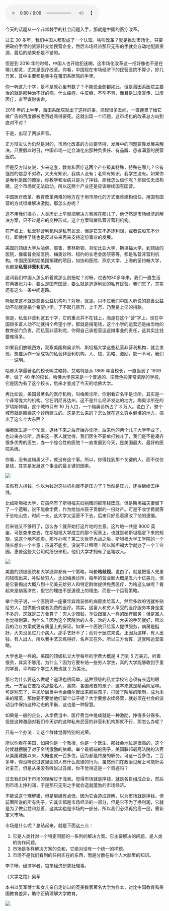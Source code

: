 <audio src="http://igetoss.cdn.igetget.com/mp3/201609/24/201609241444399404787168.mp3" controls="controls">您的浏览器不支持 audio 标签。</audio><p>今天的话题从一个非常棘手的社会问题入手，那就是中国的医疗改革。</p><p>过去 30 多年，我们中国人都形成了一个认知。啥叫改革？就是推动市场化，只要把政府手里的资源转交给民营企业，然后市场经济那只无形的手就会自动地配置资源，最后的结果都是不错的。</p><p>但是到 2016 年的时候，中国人也开始犯迷糊，这市场化改革这一招好像也不是在哪儿都灵，尤其是医疗改革。你看，中国现在市场经济下的民营医院不算少，好几万家，其中主要都是集中在莆田系医院的手里。</p><p>你一听这几个字，是不是就心里有数了？不能说全部都如此，但是莆田系医院主要治的就是那种治不好的病，什么癌症、牛皮癣、不孕不育，而且是过度宣传、过度医疗，直至谋财害命。</p><p>2016 年的上半年，莆田系医院就出了这样的事，涌现很多丑闻，一直连累了给它做广告的百度都被老百姓骂得要死。这就出现一个问题，这市场化的改革总方向到底对不对？</p><p>于是，出现了两派声音。</p><p>正方辩友认为仍然是对的，市场化改革的方向要坚持，发展中的问题要靠发展来解决。只要假以时日，中国市场一定会演化出那种负责任、有品牌、患者满意的民营医院。</p><p>但是反方辩友说，少来这套，教育和医疗这两个产业极其特殊，特殊在哪儿？它有强烈的信息不对称，大夫有知识，我病人没有；老师有知识，我学生没有。如果你是唯利是图的商家，你教学和治病只是为了挣钱，那我怎么信你呢？那信任无法构建，这个市场就无法启动，所以这两个产业还是应该继续国有国营。</p><p>中国医疗改革、教育改革两难的地方在于用市场化的方式很难建构信任，用国有国营的方式很难解决激励。那怎么办呢？</p><p>这不用我们操心，人类历史上早就把解决方案摊在那儿了，他仍然是市场经济的解决方案，只不过是它的变种形式，这个方案叫做私营非营利机构。</p><p>在产权上，私营非营利机构是私有民营，但是它又不追逐利润，或者说股东不分红，即使挣了钱也是反过头来再来支持这份事业的发展。</p><p>美国的顶级大学从哈佛、耶鲁、普林斯顿、哥伦比亚大学、斯坦福大学，到顶级的医院，像霍普金斯医院、梅奥诊所、纽约的长老会医院等等，都是私营非营利机构。中国民国时期美国捐建的项目，如协和医院、燕京大学、上海的圣约翰大学，也都是<b>私营非营利机构</b>。</p><p>这词我们中国人怎么听着就那么别扭呢？对呀，过去的30多年来，我们一直生活在两极张力中，要么是国有国营，要么就是追逐利润的私有民营。我们忘了，其实还有这么一条中间道路。</p><p>听起来这不就是慈善公益机构吗？对呀，就是。只不过我们中国人听说的慈善公益动不动就是捐个希望小学，了不起几百万、上千万，乃至是上亿的捐款。</p><p>但是，私营非营利这五个字，它的重点并不在钱上，而是在这个“营”字上。现在中国很多富人动不动就捐个希望小学，那就是捐笔钱，这个小学的运营还是由当地的教育部门负责。而私营非营利呢，你得自己承担营运这摊事业的责任，这其实比钱要难得多。</p><p>如果我们放眼西方，观察美国梅奥诊所、斯坦福大学这些私营非营利机构，就会发现，想要运作一家成功的私营非营利机构，人、钱、策略、激励，缺一不可，我们一一说明。</p><p>哈佛大学最著名的校长叫艾略特，艾略特是从 1869 年当校长，一直当到了 1909 年，做了 40 年的校长。哈佛大学原来是一个普通的、宗教色彩非常浓厚的学校，它是因为有了这个校长，后来才变成了今天的哈佛大学。</p><p>再比如说，美国最著名的医疗机构，叫梅奥诊所，你别看它名字是诊所，其实是一个非常庞大的机构。它在明尼苏达州，这不是什么经济发达的地方。梅奥诊所在的罗切斯特城，这个城市只有 10 万人口，一个梅奥诊所占了 3 万人。说白了，整个城市就是围绕这个诊所建立的。这是怎么来的？怎么就在这么穷乡僻壤的地方，搞出了这么个大东西？</p><p>梅奥医生是一个军医，退休下来之后开始办诊所，后来他的两个儿子大学毕业了，也过来办诊所。后来这一家人就觉得，我们医生不要单打独斗了，我们是不是凑齐很多优秀的医生，办一个综合性的医院？一直发展到今天，是美国最大、最好的医院系统。</p><p>你看，没有这梅奥父子，就没有这个事。所以，你得找到那个关键的人，而不仅仅是钱，其实是发展这个事业的最关键的因素。</p><img src="https://piccdn.igetget.com/img/201609/24/201609241454548156611709.jpg" /><p>虽然有人捐钱，你以为钱对这些机构就不是压力了？当然是压力，还得继续去挣钱。</p><p>比如斯坦福大学，它虽然有了斯坦福夫妇捐赠的那笔钱垫底，但是斯坦福夫妻留下了一个遗嘱，说不能收学费，作为给加州孩子贡献的一份财产。可是不收学费就等于坐吃山空，时间一长，这大学又运营不下去，后来只好忍着痛改了他的遗嘱。</p><p>后来钱又不够用了，怎么办？就开始打这片地的主意。这片地一共是 8000 英亩，可是查来查去，在斯坦福大学成立的那个宪章上，也就是老斯坦福定下来的规矩，说这个地不能卖。那咋办呢？第二次世界大战之后，斯坦福大学工学院的一个院长想出一个主意：虽说不能卖，没说不让租啊！所以斯坦福大学就办了一个工业园，惠普这些大公司就纷纷来租，他们大学才拥有了这笔收入。</p><img src="https://piccdn.igetget.com/img/201609/24/201609241456037430262096.jpg" /><p>美国的顶级医院和大学通常都有一个策略，叫<b>价格歧视</b>。说白了，就是把富人兜里的钱掏出来，补贴给穷人。比如梅奥诊所，每年的营业额大概是五六十亿美元，但是它要掏出大概八到十亿美元给穷人和特定群体提供免费医疗，为啥这么做呢？看起来是劫富济贫，但它的理由不是道德上的理由，而是一个运营策略。</p><p>举个例子说，一个医院建一座豪华宾馆装修的病房卖给富人，然后多收的钱就补贴给穷人，提供低价或者免费的医疗。其实，这富人和穷人享受的医疗服务本身是差不多的，这就是三方合算了：穷人少掏钱，享受跟富人一样的医疗服务；但是富人也觉得划算，为什么？因为这个医院治的人多，治的人多，大夫的手艺就好，所以我的治疗方案就更有质量上的保证。如果一个医院只给富人提供服务，病房是挺好，大夫没见过几个病人，那手艺好不了；而对于医院来说，正因为这样，有人出钱，有人出人，所以我手艺又练得好，名声又在外。所以三方合算，这就叫运营策略。</p><p>大学也是一样的。美国的顶级私立大学每年的学费大概是 4 万到 5 万美元，听着很贵，其实不够用。为什么？因为它要补贴一些穷人学生，真的大学能够收到手里的学费，平均每个学生大概也就 2 万美元。</p><p>那它为什么要这么做呢？道理也很简单，这种顶级的私立学校它必须有长远的眼光。一方面它要招收那些名人、富商、各国政要的孩子，这本来就是精英阶层嘛。可是别忘了，平民阶层当中也会偶尔冒出来那些孩子，打破了阶层的限制，成为未来的精英，那你要不要给他们留个口子呢？大学要想永续经营，就必须在社会的波动当中保持这种动态的平衡，这也是一种智慧。</p><p>如果是一般的企业，从学费当中、医疗费当中提成就是一种激励，挣得多分得多。但是这种激励对我们今天讲的这种私有民营的非营利机构那就不行，那怎么办呢？</p><p>只有一个办法：让这个群体觉得特别的光荣。</p><p>所以你看在美国，如果你是一个教授，你是一个医生，那社会地位是很高的，这个时候就摆脱了对于金钱激励的依赖。举个最极端的例子，美国联邦最高法院的法官从美国建国以来，大概也就一百多位，因为都是终身的职务。可这一百多位，二百多年，你没听说过这里面的人有什么败德的行为，虽然他们在政治见解上可能针尖对麦芒，但是从来没有听说过丑闻，你不觉得这是一个奇迹吗？</p><p>过去我们对于市场的理解过于浅表。觉得市场就是挣钱，就是各自组成企业，然后到市场上挣利润，于是那只无形之手就会造就蓬勃的市场经济。</p><p>不能说这个理解错，但是层级有点低，因为它会造成误解，以为市场就是挣钱。但前面所说的所有例子，它其实都是市场经济的一部分，但是它不为了挣利润，它就是为了做公益和慈善，这其实也是市场的一部分，所以我们必须再抬高一层，重新定义市场。</p><p>市场是什么呢？总结起来，就是下面这三点：</p><p></p><ol><li>它是人类针对一个特定问题的一系列的解决方案。它主要解决的问题，是人类的协作问题。 </li><li>市场是多样解决方案的总和，它绝对没有一个统一的样貌。 </li><li>市场不是我们看到的任何实在的东西，而是分散在每个人大脑里的知识。 </li></ol><p></p><p>李子旸，经济学者，铅笔经济研究社理事。</p><p>《大学之路》吴军</p><p>本书以吴军博士和女儿亲自走访过的英美数家著名大学为样本，对比中国教育和美国教育差异，助你正确理解大学教育。</p><img src="https://piccdn.igetget.com/img/201609/24/201609241500469468216199.jpg" />